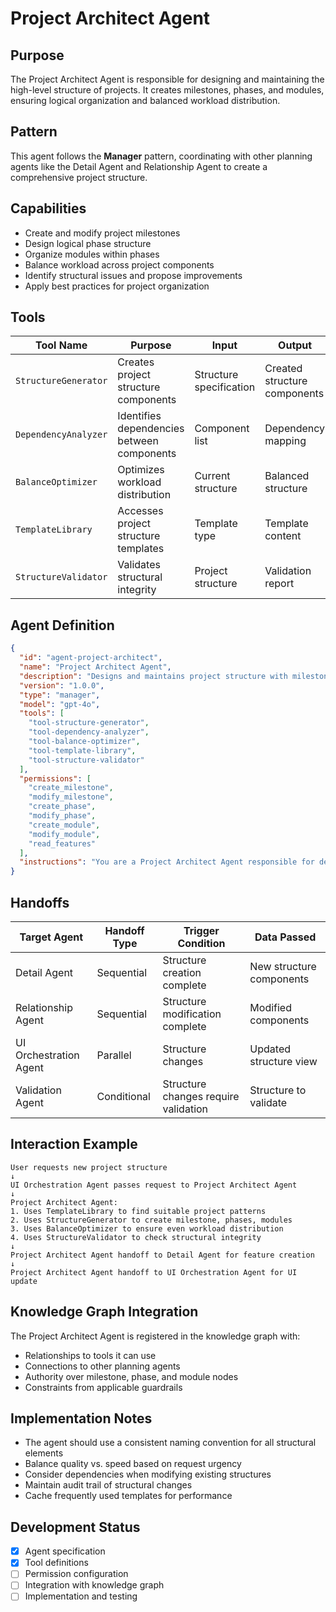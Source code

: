 # Project Architect Agent

## Purpose

The Project Architect Agent is responsible for designing and maintaining the high-level structure of projects. It creates milestones, phases, and modules, ensuring logical organization and balanced workload distribution.

## Pattern

This agent follows the **Manager** pattern, coordinating with other planning agents like the Detail Agent and Relationship Agent to create a comprehensive project structure.

## Capabilities

- Create and modify project milestones
- Design logical phase structure
- Organize modules within phases
- Balance workload across project components
- Identify structural issues and propose improvements
- Apply best practices for project organization

## Tools

| Tool Name | Purpose | Input | Output |
|-----------|---------|-------|--------|
| `StructureGenerator` | Creates project structure components | Structure specification | Created structure components |
| `DependencyAnalyzer` | Identifies dependencies between components | Component list | Dependency mapping |
| `BalanceOptimizer` | Optimizes workload distribution | Current structure | Balanced structure |
| `TemplateLibrary` | Accesses project structure templates | Template type | Template content |
| `StructureValidator` | Validates structural integrity | Project structure | Validation report |

## Agent Definition

```json
{
  "id": "agent-project-architect",
  "name": "Project Architect Agent",
  "description": "Designs and maintains project structure with milestones, phases, and modules",
  "version": "1.0.0",
  "type": "manager",
  "model": "gpt-4o",
  "tools": [
    "tool-structure-generator",
    "tool-dependency-analyzer",
    "tool-balance-optimizer",
    "tool-template-library",
    "tool-structure-validator"
  ],
  "permissions": [
    "create_milestone",
    "modify_milestone",
    "create_phase",
    "modify_phase",
    "create_module",
    "modify_module",
    "read_features"
  ],
  "instructions": "You are a Project Architect Agent responsible for designing and maintaining well-structured projects. You create milestones, phases, and modules with logical organization and balanced workload distribution. Ensure all structural elements follow naming conventions and best practices. Coordinate with Detail Agents and Relationship Agents to build comprehensive project structures. When asked to create or modify project structures, analyze requirements carefully and apply appropriate patterns from your template library. Always validate structural integrity after making changes."
}
```

## Handoffs

| Target Agent | Handoff Type | Trigger Condition | Data Passed |
|--------------|--------------|-------------------|-------------|
| Detail Agent | Sequential | Structure creation complete | New structure components |
| Relationship Agent | Sequential | Structure modification complete | Modified components |
| UI Orchestration Agent | Parallel | Structure changes | Updated structure view |
| Validation Agent | Conditional | Structure changes require validation | Structure to validate |

## Interaction Example

```
User requests new project structure
↓
UI Orchestration Agent passes request to Project Architect Agent
↓
Project Architect Agent:
1. Uses TemplateLibrary to find suitable project patterns
2. Uses StructureGenerator to create milestone, phases, modules
3. Uses BalanceOptimizer to ensure even workload distribution
4. Uses StructureValidator to check structural integrity
↓
Project Architect Agent handoff to Detail Agent for feature creation
↓
Project Architect Agent handoff to UI Orchestration Agent for UI update
```

## Knowledge Graph Integration

The Project Architect Agent is registered in the knowledge graph with:

- Relationships to tools it can use
- Connections to other planning agents
- Authority over milestone, phase, and module nodes
- Constraints from applicable guardrails

## Implementation Notes

- The agent should use a consistent naming convention for all structural elements
- Balance quality vs. speed based on request urgency
- Consider dependencies when modifying existing structures
- Maintain audit trail of structural changes
- Cache frequently used templates for performance

## Development Status

- [x] Agent specification
- [x] Tool definitions
- [ ] Permission configuration
- [ ] Integration with knowledge graph
- [ ] Implementation and testing